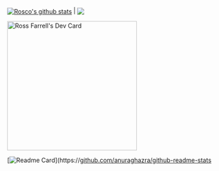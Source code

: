 <a href="https://github.com/anuraghazra/github-readme-stats"><img align="center" src="https://github-readme-stats.vercel.app/api?username=Big-jpg&show_icons=true&include_all_commits=true&theme=buefy&hide_border=true" alt="Rosco's github stats" /></a> | <a href="https://github.com/anuraghazra/github-readme-stats"><img align="center" src="https://github-readme-stats.vercel.app/api/top-langs/?username=Big-jpg&layout=compact&theme=buefy&hide_border=true" /></a>

<div align="left">
 <a href="https://app.daily.dev/bigjpg"><img src="https://api.daily.dev/devcards/dacdf0975faf4b2ab65ee17a35aa616c.png?r=a9j" width="300" alt="Ross Farrell's Dev Card"/></a>
</div>

[![Readme Card](https://github-readme-stats.vercel.app/api/pin/?username=Big-jpg&repo=brainmap)](https://[github.com/anuraghazra/github-readme-stats](https://github.com/Big-jpg/brainmap)

